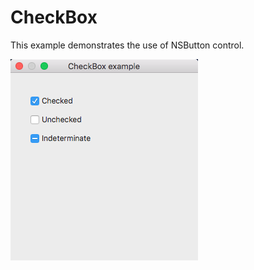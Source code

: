 # CheckBox

This example demonstrates the use of NSButton control.

![GitHub Logo](../../docs/Pictures/CheckBox.png)
